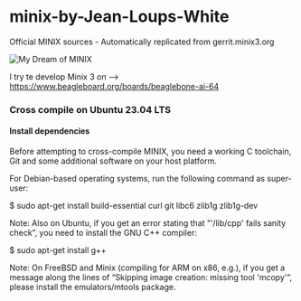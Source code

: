 # minix-by-Jean-Loups-White
Official MINIX sources - Automatically replicated from gerrit.minix3.org

![My Dream of MINIX](images/MyDream.png)

I try te develop Minix 3 on --> https://www.beagleboard.org/boards/beaglebone-ai-64

### Cross compile on Ubuntu 23.04 LTS

#### Install dependencies

Before attempting to cross-compile MINIX, you need a working C toolchain, Git and some additional software on your host platform.

For Debian-based operating systems, run the following command as super-user:

$ sudo apt-get install build-essential curl git libc6 zlib1g zlib1g-dev

Note: Also on Ubuntu, if you get an error stating that “'/lib/cpp' fails sanity check”, you need to install the GNU C++ compiler:

$ sudo apt-get install g++

Note: On FreeBSD and Minix (compiling for ARM on x86, e.g.), if you get a message along the lines of “Skipping image creation: missing tool 'mcopy'”, please install the emulators/mtools package.

